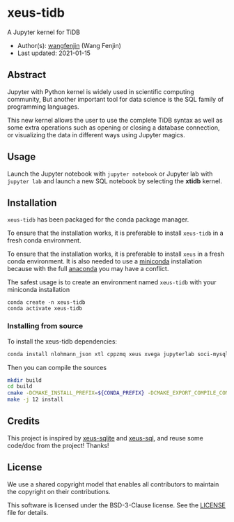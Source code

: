 # xeus-tidb

A Jupyter kernel for TiDB

- Author(s):     [wangfenjin](https://github.com/wangfenjin) (Wang Fenjin)
- Last updated:  2021-01-15

## Abstract

Jupyter with Python kernel is widely used in scientific computing community, But another important tool for data science is the SQL family of programming languages.

This new kernel allows the user to use the complete TiDB syntax as well as some extra operations such as opening or closing a database connection, or visualizing the data in different ways using Jupyter magics.

## Usage

Launch the Jupyter notebook with `jupyter notebook` or Jupyter lab with `jupyter lab` and launch a new SQL notebook by selecting the **xtidb** kernel.

## Installation

`xeus-tidb` has been packaged for the conda package manager.

To ensure that the installation works, it is preferable to install `xeus-tidb` in a fresh conda environment.

To ensure that the installation works, it is preferable to install `xeus` in a fresh conda environment. It is also needed to use
a [miniconda](https://conda.io/miniconda.html) installation because with the full [anaconda](https://www.anaconda.com/)
you may have a conflict.

The safest usage is to create an environment named `xeus-tidb` with your miniconda installation

```
conda create -n xeus-tidb
conda activate xeus-tidb
```

### Installing from source

To install the xeus-tidb dependencies:

```bash
conda install nlohmann_json xtl cppzmq xeus xvega jupyterlab soci-mysql compilers cmake -c conda-forge
```

Then you can compile the sources

```bash
mkdir build
cd build
cmake -DCMAKE_INSTALL_PREFIX=${CONDA_PREFIX} -DCMAKE_EXPORT_COMPILE_COMMANDS=ON ..
make -j 12 install
```

## Credits

This project is inspired by [xeus-sqlite](https://github.com/jupyter-xeus/xeus-sqlite) and [xeus-sql](https://github.com/jupyter-xeus/xeus-sql), and reuse some code/doc from the project! Thanks!

## License

We use a shared copyright model that enables all contributors to maintain the
copyright on their contributions.

This software is licensed under the BSD-3-Clause license. See the [LICENSE](LICENSE) file for details.

